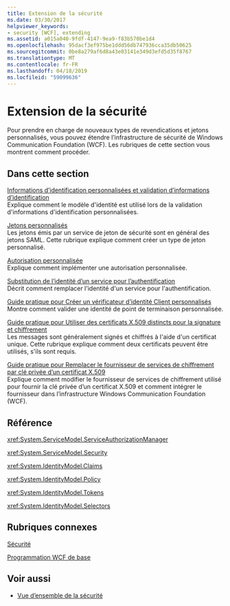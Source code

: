 ```yaml
---
title: Extension de la sécurité
ms.date: 03/30/2017
helpviewer_keywords:
- security [WCF], extending
ms.assetid: a015a040-9fdf-4147-9ea9-f83b570be1d4
ms.openlocfilehash: 95dacf3ef975be1ddd56db747936cca35db50625
ms.sourcegitcommit: 0be8a279af6d8a43e03141e349d3efd5d35f8767
ms.translationtype: MT
ms.contentlocale: fr-FR
ms.lasthandoff: 04/18/2019
ms.locfileid: "59099636"
---
```

# <a name="extending-security"></a>Extension de la sécurité
Pour prendre en charge de nouveaux types de revendications et jetons personnalisés, vous pouvez étendre l’infrastructure de sécurité de Windows Communication Foundation (WCF). Les rubriques de cette section vous montrent comment procéder.  
  
## <a name="in-this-section"></a>Dans cette section  
  
 [Informations d’identification personnalisées et validation d’informations d’identification](../../../../docs/framework/wcf/extending/custom-credential-and-credential-validation.md)  
 Explique comment le modèle d'identité est utilisé lors de la validation d'informations d'identification personnalisées.  
  
 [Jetons personnalisés](../../../../docs/framework/wcf/extending/custom-tokens.md)  
 Les jetons émis par un service de jeton de sécurité sont en général des jetons SAML. Cette rubrique explique comment créer un type de jeton personnalisé.  
  
 [Autorisation personnalisée](../../../../docs/framework/wcf/extending/custom-authorization.md)  
 Explique comment implémenter une autorisation personnalisée.  
  
 [Substitution de l’identité d’un service pour l’authentification](../../../../docs/framework/wcf/extending/overriding-the-identity-of-a-service-for-authentication.md)  
 Décrit comment remplacer l'identité d'un service pour l'authentification.  
  
 [Guide pratique pour Créer un vérificateur d’identité Client personnalisés](../../../../docs/framework/wcf/extending/how-to-create-a-custom-client-identity-verifier.md)  
 Montre comment valider une identité de point de terminaison personnalisée.  
  
 [Guide pratique pour Utiliser des certificats X.509 distincts pour la signature et chiffrement](../../../../docs/framework/wcf/extending/how-to-use-separate-x-509-certificates-for-signing-and-encryption.md)  
 Les messages sont généralement signés et chiffrés à l'aide d'un certificat unique. Cette rubrique explique comment deux certificats peuvent être utilisés, s'ils sont requis.  
  
 [Guide pratique pour Remplacer le fournisseur de services de chiffrement par clé privée d’un certificat X.509](../../../../docs/framework/wcf/extending/change-cryptographic-provider-x509-certificate-private-key.md)  
 Explique comment modifier le fournisseur de services de chiffrement utilisé pour fournir la clé privée d’un certificat X.509 et comment intégrer le fournisseur dans l’infrastructure Windows Communication Foundation (WCF).  
  
## <a name="reference"></a>Référence  
 <xref:System.ServiceModel.ServiceAuthorizationManager>  
  
 <xref:System.ServiceModel.Security>  
  
 <xref:System.IdentityModel.Claims>  
  
 <xref:System.IdentityModel.Policy>  
  
 <xref:System.IdentityModel.Tokens>  
  
 <xref:System.IdentityModel.Selectors>  
  
## <a name="related-sections"></a>Rubriques connexes  
 [Sécurité](../../../../docs/framework/wcf/feature-details/security.md)  
  
 [Programmation WCF de base](../../../../docs/framework/wcf/basic-wcf-programming.md)  
  
## <a name="see-also"></a>Voir aussi

- [Vue d’ensemble de la sécurité](../../../../docs/framework/wcf/feature-details/security-overview.md)
